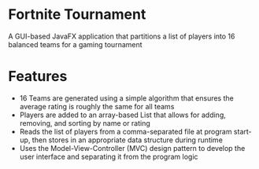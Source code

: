 # Fortnite Tournament

A GUI-based JavaFX application that partitions a list of players into 16 balanced teams for a gaming tournament

# Features 
- 16 Teams are generated using a simple algorithm that ensures the average rating is roughly the same for all teams
- Players are added to an array-based List that allows for adding, removing, and sorting by name or rating 
- Reads the list of players from a comma-separated file at program start-up, then stores in an appropriate data structure during runtime
- Uses the Model-View-Controller (MVC) design pattern to develop the user interface and separating it from the program logic




